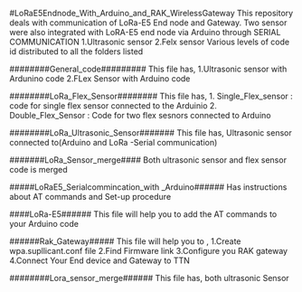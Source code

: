 #LoRaE5Endnode_With_Arduino_and_RAK_WirelessGateway This repository deals with communication of LoRa-E5 End node and Gateway. Two sensor were also integrated with LoRA-E5 end node via Arduino through SERIAL COMMUNICATION 1.Ultrasonic sensor 2.Felx sensor Various levels of code id distributed to all the folders listed

########General_code#########
This file has, 1.Ultrasonic sensor with Ardunino code 2.FLex Sensor with Arduino code

########LoRa_Flex_Sensor########
This file has, 1. Single_Flex_sensor : code for single flex sensor connected to the Arduinio 2. Double_Flex_Sensor : Code for two flex sesnors connected to Arduino

########LoRa_Ultrasonic_Sensor#######
This file has, Ultrasonic sensor connected to(Arduino and LoRa -Serial communication)

#######LoRa_Sensor_merge####
Both ultrasonic sensor and flex sensor code is merged

#####LoRaE5_Serialcommincation_with _Arduino######
Has instructions about AT commands and Set-up procedure

####LoRa-E5######
This file will help you to add the AT commands to your Arduino code

######Rak_Gateway#####
This file will help you to , 1.Create wpa.supllicant.conf file 2.Find Firmware link 3.Configure you RAK gateway 4.Connect Your End device and Gateway to TTN

########Lora_sensor_merge######
This file has, both ultrasonic Sensor